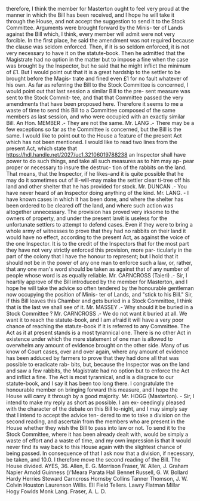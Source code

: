 therefore, I think the member for Masterton ought to feel very proud at the manner in which the Bill has been received, and I hope he will take it through the House, and not accept the suggestion to send it to the Stock Committee. Arguments were brought forward by the Minis- ter of Lands against the Bill which, I think, every member will admit were not very forcible. In the first place, he said the amendment was not required because the clause was seldom enforced. Then, if it is so seldom enforced, it is not very necessary to have it on the statute-book. Then he admitted that the Magistrate had no option in the matter but to impose a fine when the case was brought by the Inspector, but he said that he might inflict the minimum of £1. But I would point out that it is a great hardship to the settler to be brought before the Magis- trate and fined even £1 for no fault whatever of his own. As far as referring the Bill to the Stock Committee is concerned, I would point out that last session a similar Bill to the pre- sent measure was sent to the Stock Commit- tee, and that that Committee passed the very amendments that have been proposed here. Therefore it seems to me a waste of time to send this Bill to a Committee composed of the same members as last session, and who were occupied with an exactly similar Bill. An Hon. MEMBER .- They are not the same. Mr. LANG .- There may be a few exceptions so far as the Committee is concerned, but the Bill is the same. I would like to point out to the House a feature of the present Act which has not been mentioned. I would like to read two lines from the present Act, which state that https://hdl.handle.net/2027/uc1.32106019788238 an Inspector shall have power to do such things, and take all such measures as to him may ap- pear proper or necessary to insure the destruc- tion of the rabbits on the land. That means, that the Inspector, if he likes-and it is quite possible that he may do it sometimes out of ill-will-may make the settler clear ti-tree off his land and other shelter that he has provided for stock. Mr. DUNCAN .- You have never heard of an Inspector doing anything of the kind. Mr. LANG. - I have known cases in which it has been done, and where the shelter has been ordered to be cleared off the land, and where such action was altogether unnecessary. The provision has proved very irksome to the owners of property, and under the present lawit is useless for the unfortunate settlers to attempt to defend cases. Even if they were to bring a whole army of witnesses to prove that they had no rabbits on their land it would have no effect, according to the present Act, as against the voice of the one Inspector. It is to the credit of the Inspectors that for the most part they have not very strictly enforced this provision, more par- ticularly in the part of the colony that I have the honour to represent; but I hold that it should not be in the power of any one man to enforce such a law, or, rather, that any one man's word should be taken as against that of any number of people whose word is as equally reliable. Mr. CARNCROSS (Taieri) .- Sir, I heartily approve of the Bill introduced by the member for Masterton, and I hope he will take the advice so often tendered by the honourable gentleman now occupying the position of Minis- ter of Lands, and "stick to his Bill." Sir, if this Bill leaves this Chamber and gets buried in a Stock Committee, I think that is the last we shall see of it. Mr. MASSEY .- Why should it be buried in a Stock Committee ? Mr. CARNCROSS .- We do not want it buried at all. We want it to reach the statute-book, and I am afraid it will have a very poor chance of reaching the statute-book if it is referred to any Committee. The Act as it at present stands is a most tyrannical one. There is no other Act in existence under which the mere statement of one man is allowed to overwhelm any amount of evidence brought on the other side. Many of us know of Court cases, over and over again, where any amount of evidence has been adduced by farmers to prove that they had done all that was possible to eradicate rab- bits, but, because the Inspector was on the land and saw a few rabbits, the Magistrate had no option but to enforce the Act and inflict a fine. The Act is most tyrannical, and is a disgrace to our statute-book, and I say it has been too long there. I congratulate the honourable member on bringing forward this measure, and I hope the House will carry it through by a good majority. Mr. HOGG (Masterton). - Sir, I intend to make my reply as short as possible. I am ex- ceedingly pleased with the character of the debate on this Bill to-night, and I may simply say that I intend to accept the advice ten- dered to me to take a division on the second reading, and ascertain from the members who are present in the House whether they wish the Bill to pass into law or not. To send it to the Stock Committee, where it has been already dealt with, would be simply a waste of effort and a waste of time, and my own impression is that it would never find its way back to this House again with the slightest chance of being passed. In consequence of that I ask now that a division, if necessary, be taken, and 10.0. I therefore move the second reading of the Bill. The House divided. AYES, 36. Allen, E. G. Morrison Fraser, W. Allen, J. Graham Napier Arnold Guinness ()'Meara Parata Hall Bennet Russell, G. W. Bollard Hardy Herries Steward Carncross Hornsby Collins Tanner Thomson, J. W. Colvin Houston Laurenson Willis. EII Field Tellers. Lawry Flatman Millar Hogy Fowlds Monk Lang. Fraser, A. L. D. 